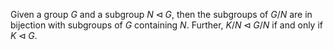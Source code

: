 Given a group $G$ and a subgroup $N \triangleleft G$, then the subgroups of $G/N$ are in bijection with subgroups of $G$ containing $N$. Further, $K/N \triangleleft G/N$ if and only if $K \triangleleft G$.

